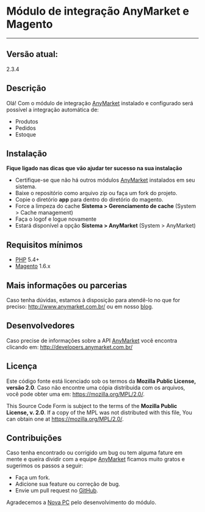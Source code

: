 Módulo de integração AnyMarket e Magento
===========================================
---
Versão atual:
---------
2.3.4

Descrição
---------
Olá! Com o módulo de integração [AnyMarket] instalado e configurado será possível a integração automática de:

 - Produtos
 - Pedidos
 - Estoque

Instalação
----------
**Fique ligado nas dicas que vão ajudar ter sucesso na sua instalação**

 - Certifique-se que não há outros módulos [AnyMarket] instalados em seu sistema.
 - Baixe o repositório como arquivo zip ou faça um fork do projeto.
 - Copie o diretório **app** para dentro do diretório do magento.
 - Force a limpeza do cache **Sistema > Gerenciamento de cache** (System > Cache management)
 - Faça o logof e logue novamente
 - Estará disponível a opção **Sistema > AnyMarket** (System > AnyMarket)
 
Requisitos mínimos
------------------
 - [PHP] 5.4+
 - [Magento] 1.6.x 
  
 
Mais informações ou parcerias
--------
Caso tenha dúvidas, estamos à disposição para atendê-lo no que for preciso: http://www.anymarket.com.br/ ou em nosso [blog].

Desenvolvedores
----
Caso precise de informações sobre a API [AnyMarket] você encontra clicando em: http://developers.anymarket.com.br/
 
Licença
-------
Este código fonte está licenciado sob os termos da **Mozilla Public License, versão 2.0**. Caso não encontre uma cópia distribuida com os arquivos, você pode obter uma em: https://mozilla.org/MPL/2.0/. 

This Source Code Form is subject to the terms of the **Mozilla Public License, v. 2.0**. If a copy of the MPL was not distributed with this file, You can obtain one at https://mozilla.org/MPL/2.0/.

Contribuições
-------------
Caso tenha encontrado ou corrigido um bug ou tem alguma fature em mente e queira dividir com a equipe [AnyMarket] ficamos muito gratos e sugerimos os passos a seguir:

 * Faça um fork.
 * Adicione sua feature ou correção de bug.
 * Envie um pull request no [GitHub].

Agradecemos a [Nova PC] pelo desenvolvimento do módulo.  


 [Magento]: https://www.magentocommerce.com/
 [PHP]: http://www.php.net/
 [AnyMarket]: http://www.anymarket.com.br
 [GitHub]: https://github.com/AnyMarket/magento
 [blog]: http://marketplace.anymarket.com.br/
 [Nova PC]: http://www.novapc.com.br/ 